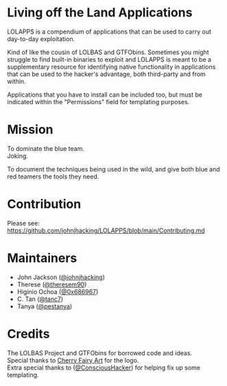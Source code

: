 # Living off the Land Applications
LOLAPPS is a compendium of applications that can be used to carry out day-to-day exploitation. 

Kind of like the cousin of LOLBAS and GTFObins. Sometimes you might struggle to find built-in binaries to exploit
and LOLAPPS is meant to be a supplementary resource for identifying native functionality in applications
that can be used to the hacker's advantage, both third-party and from within.

Applications that you have to install can be included too, but must be indicated within the "Permissions" field for templating purposes. 

# Mission
To dominate the blue team.\
Joking. 

To document the techniques being used in the wild, and give both blue and red teamers the tools they need.  

# Contribution
Please see:\
https://github.com/johnjhacking/LOLAPPS/blob/main/Contributing.md
# Maintainers
* John Jackson ([@johnjhacking](https://twitter.com/johnjhacking))
* Therese ([@theresem90](https://github.com/theresem90))
* Higinio Ochoa ([@0x686967](https://twitter.com/0x686967))
* C. Tan ([@tanc7](https://github.com/tanc7))
* Tanya ([@pestanya](https://github.com/pestanya))


# Credits
The LOLBAS Project and GTFObins for borrowed code and ideas.\
Special thanks to [Cherry Fairy Art](https://www.cherryfairy.art/) for the logo.\
Extra special thanks to ([@ConsciousHacker](https://github.com/ConsciousHacker)) for helping fix up some templating.
